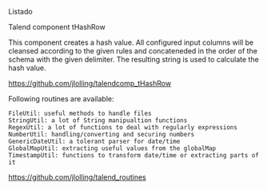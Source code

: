 

Listado


Talend component tHashRow

This component creates a hash value. All configured input columns will be cleansed according to the given rules and concateneded in the order of the schema with the given delimiter. The resulting string is used to calculate the hash value. 

https://github.com/jlolling/talendcomp_tHashRow



Following routines are available:

    FileUtil: useful methods to handle files
    StringUtil: a lot of String manipualtion functions
    RegexUtil: a lot of functions to deal with regularly expressions
    NumberUtil: handling/converting and securing numbers
    GenericDateUtil: a tolerant parser for date/time
    GlobalMapUtil: extracting useful values from the globalMap
    TimestampUtil: functions to transform date/time or extracting parts of it

https://github.com/jlolling/talend_routines